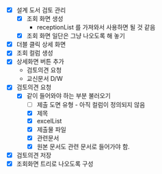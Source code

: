 - [x]  설계 도서 검토 관리
    - [x]  조회 화면 생성
        - receptionList 를 가져와서 사용하면 될 것 같음
    - [x]  조회 화면 일단은 그냥 나오도록 해 놓기
- [x]  더블 클릭 상세 화면
- [x]  조회 컬럼 생성
- [x]  상세화면 버튼 추가
    - 검토의견 요청
    - 교신문서 D/W
- [x]  검토의견 요청
    - [x]  같이 들어와야 하는 부분 불러오기
        - [ ]  제출 도면 유형 - 아직 컬럼이 정의되지 않음
        - [x]  제목
        - [x]  excelList
        - [x]  제출물 파일
        - [x]  관련문서
        - [x]  원본 문서도 관련 문서로 들어가야 함.
- [x]  검토의견 저장
- [x]  조회화면 트리로 나오도록 구성

